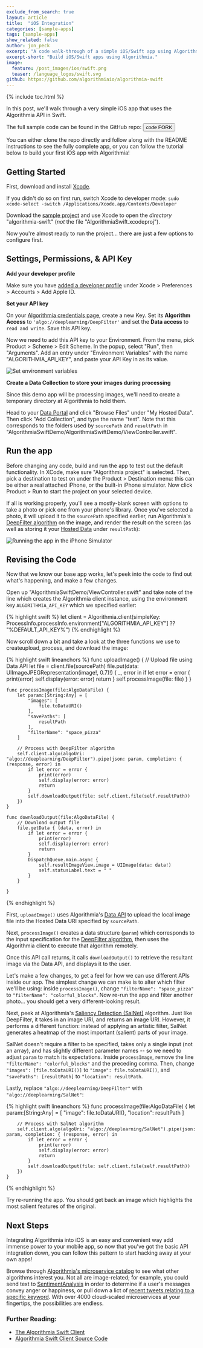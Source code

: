 ```yaml
---
exclude_from_search: true
layout: article
title:  "iOS Integration"
categories: [sample-apps]
tags: [sample-apps]
show_related: false
author: jon_peck
excerpt: "A code walk-through of a simple iOS/Swift app using Algorithmia."
excerpt-short: "Build iOS/Swift apps using Algorithmia."
image:
  feature: /post_images/ios/swift.png
  teaser: /language_logos/swift.svg
github: https://github.com/algorithmiaio/algorithmia-swift
---
```


{% include toc.html %}

In this post, we'll walk through a very simple iOS app that uses the Algorithmia API in Swift.

The full sample code can be found in the GitHub repo: <a href="https://github.com/algorithmiaio/algorithmia-swift/"><button class="syn-btn contained theme-primary"><i class="material-icons">code</i> FORK</button></a>

You can either clone the repo directly and follow along with the README instructions to see the fully complete app, or you can follow the tutorial below to build your first iOS app with Algorithmia!

## Getting Started

First, download and install [Xcode](https://developer.apple.com/download/).

If you didn't do so on first run, switch Xcode to developer mode: `sudo xcode-select -switch /Applications/Xcode.app/Contents/Developer`

Download the [sample project](https://github.com/algorithmiaio/algorithmia-swift/) and use Xcode to open the *directory* "algorithmia-swift" (*not* the file "AlgorithmiaSwift.xcodeproj").

Now you're almost ready to run the project... there are just a few options to configure first.

## Settings, Permissions, & API Key

**Add your developer profile**

Make sure you have [added a developer profile](http://stackoverflow.com/a/41217410/4418411) under Xcode > Preferences > Accounts > Add Apple ID.

**Set your API key**

On your [Algorithmia credentials page]({{site.url}}/user#credentials), create a new Key.  Set its **Algorithm Access** to `'algo://deeplearning/DeepFilter'` and set the **Data access** to `read and write`.  Save this API key.

Now we need to add this API key to your Environment.  From the menu, pick Product > Scheme > Edit Scheme.  In the popup, select "Run", then "Arguments".  Add an entry under "Environment Variables" with the name "ALGORITHMIA_API_KEY", and paste your API Key in as its value.

![Set environment variables]({{site.cdnurl}}{{site.baseurl}}/images/post_images/ios/envs.png)

**Create a Data Collection to store your images during processing**

Since this demo app will be processing images, we'll need to create a temporary directory at Algorithmia to hold them.

Head to your [Data Portal](/data) and click "Browse Files" under "My Hosted Data".  Then click "Add Collection", and type the name "test".  Note that this corresponds to the folders used by `sourcePath` and `resultPath` in "AlgorithmiaSwiftDemo/AlgorithmiaSwiftDemo/ViewController.swift".

## Run the app

Before changing any code, build and run the app to test out the default functionality.  In XCode, make sure "Algorithmia project" is selected.  Then, pick a destination to test on under the Product > Destination menu: this can be either a real attached iPhone, or the built-in iPhone simulator.  Now click Product > Run to start the project on your selected device.

If all is working properly, you'll see a mostly-blank screen with options to take a photo or pick one from your phone's library. Once you've selected a photo, it will upload it to the `sourcePath` specified earlier, run Algorithmia's [DeepFilter algorithm](https://algorithmia.com/algorithms/deeplearning/DeepFilter) on the image, and render the result on the screen (as well as storing it your [Hosted Data](https://algorithmia.com/data/hosted) under `resultPath`):

![Running the app in the iPhone Simulator]({{site.cdnurl}}{{site.baseurl}}/images/post_images/ios/demo.png)


## Revising the Code

Now that we know our base app works, let's peek into the code to find out what's happening, and make a few changes.

Open up "AlgorithmiaSwiftDemo/ViewController.swift" and take note of the line which creates the Algorithmia client instance, using the environment key `ALGORITHMIA_API_KEY` which we specified earlier:

{% highlight swift %}
let client = Algorithmia.client(simpleKey: ProcessInfo.processInfo.environment["ALGORITHMIA_API_KEY"] ?? "%DEFAULT_API_KEY%")
{% endhighlight %}

Now scroll down a bit and take a look at the three functions we use to createupload, process, and download the image:

{% highlight swift lineanchors %}
    func uploadImage() {
        // Upload file using Data API
        let file = client.file(sourcePath)
        file.put(data: UIImageJPEGRepresentation(image!, 0.7)!) { _, error in
            if let error = error {
                print(error)
                self.display(error: error)
                return
            }
            self.processImage(file: file)
        }
    }

    func processImage(file:AlgoDataFile) {
        let param:[String:Any] = [
            "images": [
                file.toDataURI()
            ],
            "savePaths": [
                resultPath
            ],
            "filterName": "space_pizza"
        ]

        // Process with DeepFilter algorithm
        self.client.algo(algoUri: "algo://deeplearning/DeepFilter").pipe(json: param, completion: { (response, error) in
            if let error = error {
                print(error)
                self.display(error: error)
                return
            }
            self.downloadOutput(file: self.client.file(self.resultPath))
        })
    }

    func downloadOutput(file:AlgoDataFile) {
        // Download output file
        file.getData { (data, error) in
            if let error = error {
                print(error)
                self.display(error: error)
                return
            }
            DispatchQueue.main.async {
                self.resultImageView.image = UIImage(data: data!)
                self.statusLabel.text = " "
            }
        }

    }
{% endhighlight %}

First, `uploadImage()` uses Algorithmia's [Data API](http://docs.algorithmia.com/?swift#data-api-specification) to upload the local image file into the Hosted Data URI specified by `sourcePath`.

Next, `processImage()` creates a data structure (`param`) which corresponds to the input specification for the [DeepFilter algorithm](https://algorithmia.com/algorithms/deeplearning/DeepFilter), then uses the Algorithmia client to execute that algorithm remotely.

Once this API call returns, it calls `downloadOutput()` to retrieve the resultant image via the Data API, and displays it to the user.

Let's make a few changes, to get a feel for how we can use different APIs inside our app.  The simplest change we can make is to alter which filter we'll be using: inside `processImage()`, change `"filterName": "space_pizza"` to `"filterName": "colorful_blocks"`.  Now re-run the app and filter another photo... you should get a very different-looking result.

Next, peek at Algorithmia's [Saliency Detection (SalNet)](https://algorithmia.com/algorithms/deeplearning/SalNet) algorithm.  Just like DeepFilter, it takes in an image URI, and returns an image URI.  However, it performs a different function: instead of applying an artistic filter, SalNet generates a heatmap of the most important (salient) parts of your image.

SalNet doesn't require a filter to be specified, takes only a single input (not an array), and has slightly different parameter names -- so we need to adjust `param` to match its expectations.  Inside `processImage`, remove the line `"filterName": "colorful_blocks"` and the preceding comma.  Then, change `"images": [file.toDataURI()]` to `"image": file.toDataURI()`, and `"savePaths": [resultPath]` to `"location": resultPath`.

Lastly, replace `"algo://deeplearning/DeepFilter"` with `"algo://deeplearning/SalNet"`:


{% highlight swift lineanchors %}
    func processImage(file:AlgoDataFile) {
        let param:[String:Any] = [
            "image": file.toDataURI(),
            "location": resultPath
        ]

        // Process with SalNet algorithm
        self.client.algo(algoUri: "algo://deeplearning/SalNet").pipe(json: param, completion: { (response, error) in
            if let error = error {
                print(error)
                self.display(error: error)
                return
            }
            self.downloadOutput(file: self.client.file(self.resultPath))
        })
    }
{% endhighlight %}

Try re-running the app.  You should get back an image which highlights the most salient features of the original.

## Next Steps

Integrating Algorithmia into iOS is an easy and convenient way add immense power to your mobile app, so now that you've got the basic API integration down, you can follow this pattern to start hacking away at your own apps!

Browse through [Algorithmia's microservice catalog](/algorithms) to see what other algorithms interest you.  Not all are image-related; for example, you could send text to [SentimentAnalysis](https://algorithmia.com/algorithms/nlp/SentimentAnalysis) in order to determine if a user's messages convey anger or happiness, or pull down a lict of [recent tweets relating to a specific keyword](https://algorithmia.com/algorithms/twitter/RetrieveTweetsWithKeyword).  With over 4000 cloud-scaled microservices at your fingertips, the possibilities are endless.

### Further Reading:

* [The Algorithmia Swift Client]({{site.baseurl}}/clients/swift)
* <a href="https://github.com/algorithmiaio/algorithmia-swift">[Algorithmia Swift Client Source Code](https://github.com/algorithmiaio/algorithmia-swift) <i class="fa fa-external-link"></i>
